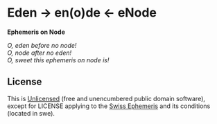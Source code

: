 Eden -> en(o)de <- eNode
========================

**Ephemeris on Node**

_O, eden before no node!_<br/>
_O, node after no eden!_<br/>
_O, sweet this ephemeris on node is!_<br/>

License
-------

This is [Unlicensed](http://unlicense.org) (free and unencumbered public domain software), except for LICENSE applying to the [Swiss Ephemeris](http://www.astro.com/swisseph) and its conditions (located in swe).
